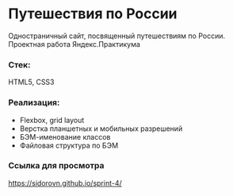 # Путешествия по России
Одностраничный сайт, посвященный путешествиям по России. Проектная работа Яндекс.Практикума
### Стек:
HTML5, CSS3
### Реализация:
* Flexbox, grid layout
* Верстка планшетных и мобильных разрешений
* БЭМ-именование классов
* Файловая структура по БЭМ
### Ссылка для просмотра
https://sidorovn.github.io/sprint-4/

